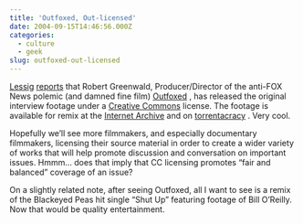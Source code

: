 ```yaml
---
title: 'Outfoxed, Out-licensed'
date: 2004-09-15T14:46:56.000Z
categories:
  - culture
  - geek
slug: outfoxed-out-licensed
---
```

[Lessig][1]  [reports][2]  that Robert Greenwald, Producer/Director of the anti-<span class="caps">FOX</span> News polemic (and damned fine film) [Outfoxed][3] , has released the original interview footage under a [Creative Commons][4]  license. The footage is available for remix at the [Internet Archive][5]  and on [torrentacracy][6] . Very cool.

Hopefully we’ll see more filmmakers, and especially documentary filmmakers, licensing their source material in order to create a wider variety of works that will help promote discussion and conversation on important issues. Hmmm… does that imply that <span class="caps">CC</span> licensing promotes “fair and balanced” coverage of an issue?

On a slightly related note, after seeing Outfoxed, all I want to see is a remix of the Blackeyed Peas hit single “Shut Up” featuring footage of Bill O’Reilly. Now that would be quality entertainment.



 [1]: http://lessig.org/blog
 [2]: http://www.lessig.org/blog/archives/002160.shtml
 [3]: http://www.outfoxed.org/
 [4]: http://creativecommons.org
 [5]: http://www.archive.org/movies/movies-details-db.php?collection=election_2004&collectionid=outfoxed_interviews&from=thisJustIn
 [6]: http://www.torrentocracy.com/blog/archives/2004/09/outfoxed_torren.shtml
